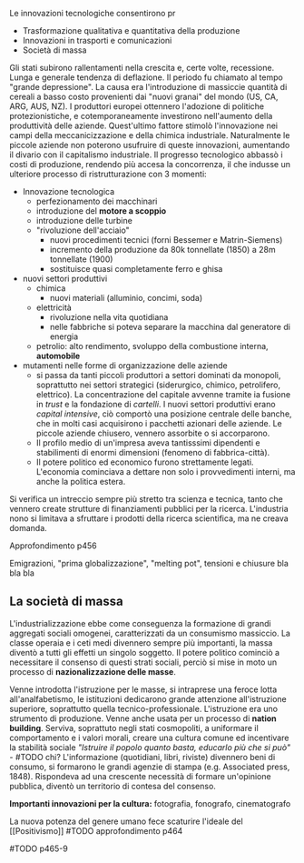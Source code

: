 
Le innovazioni tecnologiche consentirono pr

- Trasformazione qualitativa e quantitativa della produzione
- Innovazioni in trasporti e comunicazioni
- Società di massa

Gli stati subirono rallentamenti nella crescita e, certe volte, recessione. Lunga e generale tendenza di deflazione. Il periodo fu chiamato al tempo "grande depressione".
La causa era l'introduzione di massiccie quantità di cereali a basso costo provenienti dai "nuovi granai" del mondo (US, CA, ARG, AUS, NZ).
I produttori europei ottennero l'adozione di politiche protezionistiche, e cotemporaneamente investirono nell'aumento della produttività delle aziende. Quest'ultimo fattore stimolò l'innovazione nei campi della meccanicizzazione e della chimica industriale.
Naturalmente le piccole aziende non poterono usufruire di queste innovazioni, aumentando il divario con il capitalismo industriale.
Il progresso tecnologico abbassò i costi di produzione, rendendo più accesa la concorrenza, il che indusse un ulteriore processo di ristrutturazione con 3 momenti:
- Innovazione tecnologica
	- perfezionamento dei macchinari
	- introduzione del **motore a scoppio**
	- introduzione delle turbine
	- "rivoluzione dell'acciaio"
		- nuovi procedimenti tecnici (forni Bessemer e Matrin-Siemens)
		- incremento della produzione da 80k tonnellate (1850) a 28m tonnellate (1900)
		- sostituisce quasi completamente ferro e ghisa
- nuovi settori produttivi
	- chimica
		- nuovi materiali (alluminio, concimi, soda)
	- elettricità
		- rivoluzione nella vita quotidiana
		- nelle fabbriche si poteva separare la macchina dal generatore di energia
	- petrolio: alto rendimento, svoluppo della combustione interna, **automobile**
- mutamenti nelle forme di organizzazione delle aziende
	- si passa da tanti piccoli produttori a settori dominati da monopoli, soprattutto nei settori strategici (siderurgico, chimico, petrolifero, elettrico). La concentrazione del capitale avvenne tramite ia fusione in *trust* e la fondazione di *cartelli*. I nuovi settori produttivi erano *capital intensive*, ciò comportò una posizione centrale delle banche, che in molti casi acquisirono i pacchetti azionari delle aziende. Le piccole aziende chiusero, vennero assorbite o si accorparono.
	- Il profilo medio di un'impresa aveva tantisssimi dipendenti e stabilimenti di enormi dimensioni (fenomeno di fabbrica-città).
	- Il potere politico ed economico furono strettamente legati. L'economia cominciava a dettare non solo i provvedimenti interni, ma anche la politica estera.

Si verifica un intreccio sempre più stretto tra scienza e tecnica, tanto che vennero create strutture di finanziamenti pubblici per la ricerca. L'industria nono si limitava a sfruttare i prodotti della ricerca scientifica, ma ne creava domanda.

Approfondimento p456

Emigrazioni, "prima globalizzazione", "melting pot", tensioni e chiusure bla bla bla

## La società di massa
L'industrializzazione ebbe come conseguenza la formazione di grandi aggregati sociali omogenei, caratterizzati da un consumismo massiccio. La classe operaia e i ceti medi divennero sempre più importanti, la massa diventò a tutti gli effetti un singolo soggetto. Il potere politico cominciò a necessitare il consenso di questi strati sociali, perciò si mise in moto un processo di **nazionalizzazione delle masse**.

Venne introdotta l'istruzione per le masse, si intraprese una feroce lotta all'analfabetismo, le istituzioni dedicarono grande attenzione all'istruzione superiore, soprattutto quella tecnico-professionale. L'istruzione era uno strumento di produzione. Venne anche usata per un processo di **nation building**. Serviva, soprattuto negli stati cosmopoliti, a uniformare il comportamento e i valori morali, creare una cultura comune ed incentivare la stabilità sociale
		*"Istruire il popolo quanto basta, educarlo più che si può"* - #TODO chi?
L'informazione (quotidiani, libri, riviste) divennero beni di consumo, si formarono le grandi agenzie di stampa (e.g. Associated press, 1848). Rispondeva ad una crescente necessità di formare un'opinione pubblica, diventò un territorio di contesa del consenso.

**Importanti innovazioni per la cultura:** fotografia, fonografo, cinematografo

La nuova potenza del genere umano fece scaturire l'ideale del [[Positivismo]] #TODO approfondimento p464

#TODO p465-9
